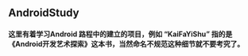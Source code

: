 ## AndroidStudy
#### 这里有着学习Android 路程中的建立的项目，例如 “KaiFaYiShu” 指的是《Android开发艺术探索》这本书，当然命名不规范这种细节就不要考究了。